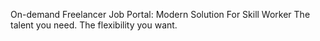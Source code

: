 On-demand Freelancer Job Portal: Modern Solution For Skill Worker
The talent you need. The flexibility you want.
